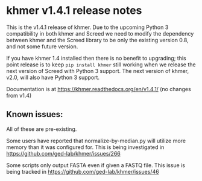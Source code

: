 # khmer v1.4.1 release notes

This is the v1.4.1 release of khmer. Due to the upcoming Python 3 compatibility 
in both khmer and Screed we need to modify the dependency between khmer and the
Screed library to be only the existing version 0.8, and not some future
version.

If you have khmer 1.4 installed then there is no benefit to upgrading; this
point release is to keep `pip install khmer` still working when we release the
next version of Screed with Python 3 support. The next version of khmer, v2.0,
will also have Python 3 support.

Documentation is at https://khmer.readthedocs.org/en/v1.4.1/ (no changes from
v1.4)

## Known issues:

All of these are pre-existing.

Some users have reported that normalize-by-median.py will utilize more memory
than it was configured for. This is being investigated in
https://github.com/ged-lab/khmer/issues/266

Some scripts only output FASTA even if given a FASTQ file. This issue is being
tracked in https://github.com/ged-lab/khmer/issues/46

